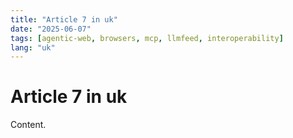 ```yaml
---
title: "Article 7 in uk"
date: "2025-06-07"
tags: [agentic-web, browsers, mcp, llmfeed, interoperability]
lang: "uk"
---
```


# Article 7 in uk

Content.
